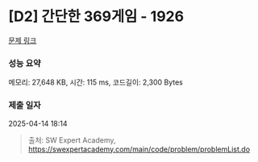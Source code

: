 # [D2] 간단한 369게임 - 1926 

[문제 링크](https://swexpertacademy.com/main/code/problem/problemDetail.do?contestProbId=AV5PTeo6AHUDFAUq) 

### 성능 요약

메모리: 27,648 KB, 시간: 115 ms, 코드길이: 2,300 Bytes

### 제출 일자

2025-04-14 18:14



> 출처: SW Expert Academy, https://swexpertacademy.com/main/code/problem/problemList.do